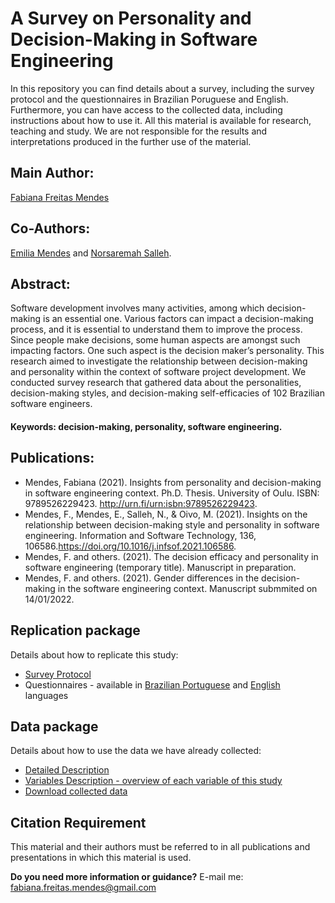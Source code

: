 # A Survey on Personality and Decision-Making in Software Engineering
In this repository you can find details about a survey, including the survey protocol and the questionnaires in Brazilian Poruguese and English. Furthermore, you can have access to the collected data, including instructions about how to use it. All this material is available for research, teaching and study. We are not responsible for the results and interpretations produced in the further use of the material.

## Main Author:
[Fabiana Freitas Mendes](https://scholar.google.com.br/citations?hl=en&user=E-ni6HQAAAAJ)

## Co-Authors:
[Emilia Mendes](https://scholar.google.com.br/citations?hl=en&user=Mz4IbXgAAAAJ) and [Norsaremah Salleh](https://scholar.google.com.br/citations?hl=en&user=JUDY7OsAAAAJ).

## Abstract:
Software development involves many activities, among which decision-making is an essential one. Various factors can impact a decision-making process, and it is essential to understand them to improve the process. Since people make decisions, some human aspects are amongst such impacting factors. One such aspect is the decision maker’s personality. This research aimed to investigate the relationship between decision-making and personality within the context of software project development. We conducted survey research that gathered data about the personalities, decision-making styles, and decision-making self-efficacies of 102 Brazilian software engineers. 

#### Keywords: decision-making, personality, software engineering.

## Publications:
* Mendes, Fabiana (2021). Insights from personality and decision-making in software engineering context. Ph.D. Thesis. University of Oulu. ISBN: 9789526229423. http://urn.fi/urn:isbn:9789526229423.
* Mendes, F., Mendes, E., Salleh, N., & Oivo, M. (2021). Insights on the relationship between decision-making style and personality in software engineering. Information and Software Technology, 136, 106586.https://doi.org/10.1016/j.infsof.2021.106586.
* Mendes, F. and others. (2021). The decision efficacy and personality in software engineering (temporary title). Manuscript in preparation.
* Mendes, F. and others. (2021). Gender differences in the decision-making in the software engineering context. Manuscript submmited on 14/01/2022.

## Replication package
Details about how to replicate this study:
* [Survey Protocol](https://github.com/fabianafmendes/DMSxPersonality/blob/main/Protocol/Survey%20Protocol.pdf)
* Questionnaires - available in [Brazilian Portuguese](https://github.com/fabianafmendes/DMSxPersonality/blob/main/Protocol/Questionnaire%20in%20Brazilian%20Portuguese.docx) and [English](https://github.com/fabianafmendes/DMSxPersonality/blob/main/Protocol/Questionnaire%20in%20English.docx) languages

## Data package
Details about how to use the data we have already collected:
* [Detailed Description](https://github.com/fabianafmendes/DMSxPersonality/blob/main/Data/detailedDescription.md)
* [Variables Description - overview of each variable of this study](https://github.com/fabianafmendes/DMSxPersonality/blob/main/Data/variablesOverview.md)
* [Download collected data](https://github.com/fabianafmendes/DMSxPersonality/blob/main/Data/collected.data.xlsx)

## Citation Requirement
This material and their authors must be referred to in all publications and presentations in which this material is used. 

**Do you need more information or guidance?** E-mail me: fabiana.freitas.mendes@gmail.com
